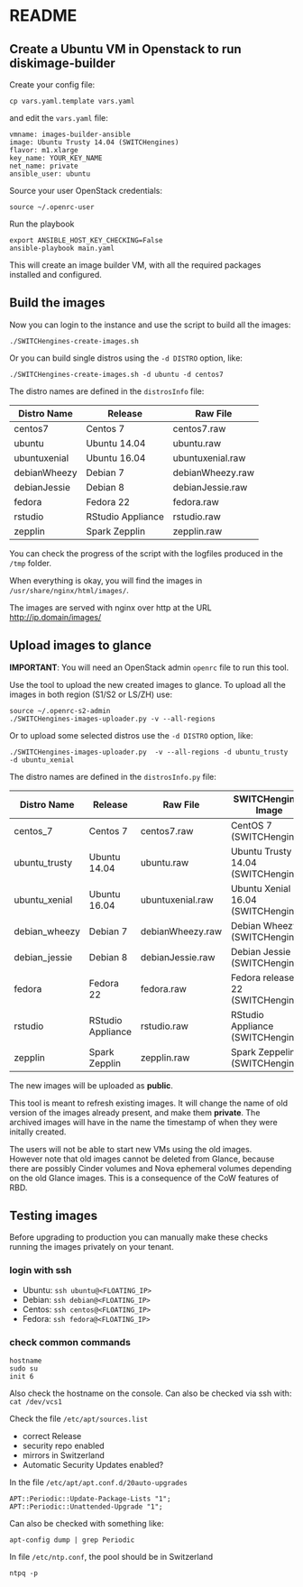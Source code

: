 # README

## Create a Ubuntu VM in Openstack to run diskimage-builder

Create your config file:

    cp vars.yaml.template vars.yaml

and edit the `vars.yaml` file:

    vmname: images-builder-ansible
    image: Ubuntu Trusty 14.04 (SWITCHengines)
    flavor: m1.xlarge
    key_name: YOUR_KEY_NAME
    net_name: private
    ansible_user: ubuntu

Source your user OpenStack credentials:

    source ~/.openrc-user

Run the playbook

    export ANSIBLE_HOST_KEY_CHECKING=False
    ansible-playbook main.yaml

This will create an image builder VM, with all the required packages installed 
and configured.

## Build the images

Now you can login to the instance and use the script to build all the images:

    ./SWITCHengines-create-images.sh

Or you can build single distros using the `-d DISTRO` option, like:

    ./SWITCHengines-create-images.sh -d ubuntu -d centos7

The distro names are defined in the `distrosInfo` file:

| Distro Name | Release | Raw File |
| ----------- | ------- | -------- |
| centos7  | Centos 7 | centos7.raw |
| ubuntu  | Ubuntu 14.04 | ubuntu.raw |
| ubuntuxenial  | Ubuntu 16.04 | ubuntuxenial.raw |
| debianWheezy  | Debian 7 | debianWheezy.raw |
| debianJessie  | Debian 8 | debianJessie.raw |
| fedora  | Fedora 22 | fedora.raw |
| rstudio  | RStudio Appliance | rstudio.raw |
| zepplin  | Spark Zepplin | zepplin.raw |

You can check the progress of the script with the logfiles produced in
the `/tmp` folder.

When everything is okay, you will find the images in
`/usr/share/nginx/html/images/`.

The images are served with nginx over http at the URL
http://ip.domain/images/

## Upload images to glance

**IMPORTANT**: You will need an OpenStack admin `openrc` file to run this tool.

Use the tool to upload the new created images to glance. To 
upload all the images in both region (S1/S2 or LS/ZH) use:

    source ~/.openrc-s2-admin
    ./SWITCHengines-images-uploader.py -v --all-regions

Or to upload some selected distros use the `-d DISTRO` option, like:

    ./SWITCHengines-images-uploader.py  -v --all-regions -d ubuntu_trusty -d ubuntu_xenial

The distro names are defined in the `distrosInfo.py` file:

| Distro Name | Release | Raw File | SWITCHengines Image |
| ----------- | ------- | -------- | ------------------- |
| centos_7  | Centos 7 | centos7.raw | CentOS 7 (SWITCHengines) |
| ubuntu_trusty  | Ubuntu 14.04 | ubuntu.raw | Ubuntu Trusty 14.04 (SWITCHengines) |
| ubuntu_xenial  | Ubuntu 16.04 | ubuntuxenial.raw | Ubuntu Xenial 16.04 (SWITCHengines) |
| debian_wheezy  | Debian 7 | debianWheezy.raw | Debian Wheezy 7 (SWITCHengines) |
| debian_jessie  | Debian 8 | debianJessie.raw | Debian Jessie 8 (SWITCHengines) |
| fedora  | Fedora 22 | fedora.raw | Fedora release 22 (SWITCHengines) |
| rstudio  | RStudio Appliance | rstudio.raw | RStudio Appliance (SWITCHengines) |
| zepplin  | Spark Zepplin | zepplin.raw | Spark Zeppelin (SWITCHengines) |

The new images will be uploaded as **public**.

This tool is meant to refresh existing images.  It will change the
name of old version of the images already present, and make them
**private**.  The archived images will have in the name the timestamp of
when they were initally created.  

The users will not be able to start new VMs using the old images.  
However note that old images cannot be deleted from Glance, 
because there are possibly Cinder volumes and Nova ephemeral volumes
depending on the old Glance images. This is a consequence of the 
CoW features of RBD.

## Testing images

Before upgrading to production you can manually make these checks
running the images privately on your tenant.

### login with ssh

 * Ubuntu: `ssh ubuntu@<FLOATING_IP>`
 * Debian: `ssh debian@<FLOATING_IP>`
 * Centos: `ssh centos@<FLOATING_IP>`
 * Fedora: `ssh fedora@<FLOATING_IP>`

### check common commands

    hostname
    sudo su
    init 6

Also check the hostname on the console.  Can also be checked via ssh
with: `cat /dev/vcs1`

Check  the file `/etc/apt/sources.list`

 * correct Release
 * security repo enabled
 * mirrors in Switzerland
 * Automatic Security Updates enabled?

In the file `/etc/apt/apt.conf.d/20auto-upgrades`

    APT::Periodic::Update-Package-Lists "1";
    APT::Periodic::Unattended-Upgrade "1";

Can also be checked with something like:

    apt-config dump | grep Periodic

In file `/etc/ntp.conf`, the pool should be in Switzerland

    ntpq -p
